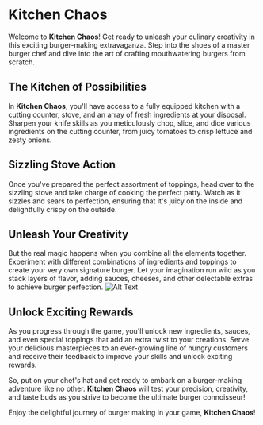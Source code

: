 # Kitchen Chaos

Welcome to **Kitchen Chaos**! Get ready to unleash your culinary creativity in this exciting burger-making extravaganza. Step into the shoes of a master burger chef and dive into the art of crafting mouthwatering burgers from scratch.

## The Kitchen of Possibilities

In **Kitchen Chaos**, you'll have access to a fully equipped kitchen with a cutting counter, stove, and an array of fresh ingredients at your disposal. Sharpen your knife skills as you meticulously chop, slice, and dice various ingredients on the cutting counter, from juicy tomatoes to crisp lettuce and zesty onions.

## Sizzling Stove Action

Once you've prepared the perfect assortment of toppings, head over to the sizzling stove and take charge of cooking the perfect patty. Watch as it sizzles and sears to perfection, ensuring that it's juicy on the inside and delightfully crispy on the outside.

## Unleash Your Creativity

But the real magic happens when you combine all the elements together. Experiment with different combinations of ingredients and toppings to create your very own signature burger. Let your imagination run wild as you stack layers of flavor, adding sauces, cheeses, and other delectable extras to achieve burger perfection.
![Alt Text](https://media1.giphy.com/media/r7Wy1KBjGnnwri2WEB/giphy.gif)



## Unlock Exciting Rewards

As you progress through the game, you'll unlock new ingredients, sauces, and even special toppings that add an extra twist to your creations. Serve your delicious masterpieces to an ever-growing line of hungry customers and receive their feedback to improve your skills and unlock exciting rewards.

So, put on your chef's hat and get ready to embark on a burger-making adventure like no other. **Kitchen Chaos** will test your precision, creativity, and taste buds as you strive to become the ultimate burger connoisseur!

Enjoy the delightful journey of burger making in your game, **Kitchen Chaos**!
